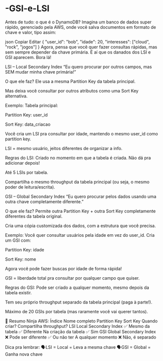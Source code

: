 # -GSI-e-LSI

 Antes de tudo: o que é o DynamoDB?
Imagina um banco de dados super rápido, gerenciado pela AWS, onde você salva documentos em formato de chave e valor, tipo assim:

json
Copiar
Editar
{
  "user_id": "bob",
  "idade": 20,
  "interesses": ["cloud", "rock", "jogos"]
}
Agora, pensa que você quer fazer consultas rápidas, mas sem sempre depender da chave primária. É aí que os danados dos LSI e GSI aparecem. Bora lá! 

LSI – Local Secondary Index
“Eu quero procurar por outros campos, mas SEM mudar minha chave primária!”

O que ele faz?
Ele usa a mesma Partition Key da tabela principal.

Mas deixa você consultar por outros atributos como uma Sort Key alternativa.

Exemplo:
Tabela principal:

Partition Key: user_id

Sort Key: data_criacao

Você cria um LSI pra consultar por idade, mantendo o mesmo user_id como partition key.

LSI = mesmo usuário, jeitos diferentes de organizar a info.

Regras do LSI:
Criado no momento em que a tabela é criada. Não dá pra adicionar depois!

Até 5 LSIs por tabela.

Compartilha o mesmo throughput da tabela principal (ou seja, o mesmo poder de leitura/escrita).

GSI – Global Secondary Index
“Eu quero procurar pelos dados usando uma outra chave completamente diferente.”

O que ele faz?
Permite outra Partition Key + outra Sort Key completamente diferentes da tabela original.

Cria uma cópia customizada dos dados, com a estrutura que você precisa.

Exemplo:
Você quer consultar usuários pela idade em vez do user_id. Cria um GSI com:

Partition Key: idade

Sort Key: nome

Agora você pode fazer buscas por idade de forma rápida!

GSI = liberdade total pra consultar por qualquer campo que quiser.

Regras do GSI:
Pode ser criado a qualquer momento, mesmo depois da tabela existir.

Tem seu próprio throughput separado da tabela principal (paga à parte!).

Máximo de 20 GSIs por tabela (mas raramente você vai querer tantos).

🥷 Resumo Ninja AWS:
Índice	Nome completo	Partition Key	Sort Key	Quando criar?	Compartilha throughput?
LSI	Local Secondary Index	✅ Mesmo da tabela	✅ Diferente	Na criação da tabela	✅ Sim
GSI	Global Secondary Index	❌ Pode ser diferente	✅ Ou não ter	A qualquer momento	❌ Não, é separado

Dica pra lembrar:
🗣LSI = Local = Leva a mesma chave
🗣GSI = Global = Ganha nova chave

